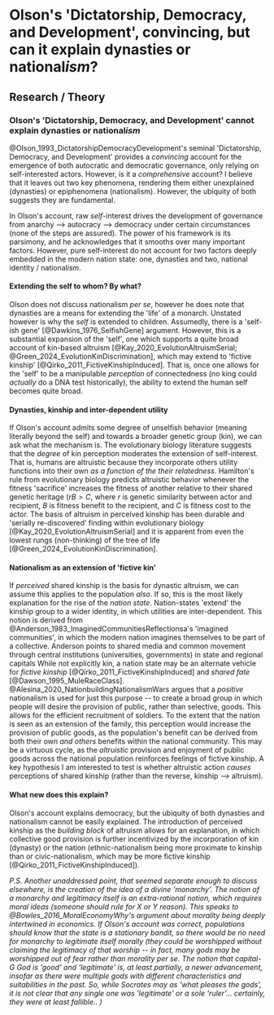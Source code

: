 # Olson's 'Dictatorship, Democracy, and Development', convincing, but can it explain dynasties or national*ism*?

##  Research / Theory

### Olson's 'Dictatorship, Democracy, and Development' cannot explain dynasties or national*ism*

@Olson_1993_DictatorshipDemocracyDevelopment's seminal 'Dictatorship, Democracy, and Development' provides a *convincing* account for the emergence of both autocratic and democratic governance, only relying on self-interested actors. However, is it a *comprehensive* account? I believe that it leaves out two key phenomena, rendering them either unexplained (dynasties) or epiphenomena (nationalism). However, the ubiquity of both suggests they are fundamental.

In Olson's account, raw *self*-interest drives the development of governance from anarchy --> autocracy --> democracy under certain circumstances (none of the steps are assured). The power of his framework is its parsimony, and he acknowledges that it smooths over many important factors. However, pure self-interest do not account for two factors deeply embedded in the modern nation state: one, dynasties and two, national identity / national*ism*. 

#### Extending the self to whom? By what?

Olson does not discuss nationalism *per se*, however he does note that dynasties are a means for extending the 'life' of a monarch. Unstated however is why the *self* is extended to children. Assumedly, there is a 'self-ish gene' [@Dawkins_1976_SelfishGene] argument. However, this is a substantial expansion of the 'self', one which supports a quite broad account of kin-based altruism [@Kay_2020_EvolutionAltruismSerial; @Green_2024_EvolutionKinDiscrimination], which may extend to 'fictive kinship' [@Qirko_2011_FictiveKinshipInduced]. That is, once one allows for the 'self' to be a manipulable *perception* of connectedness (no king could *actually* do a DNA test historically), the ability to extend the human self becomes quite broad. 

#### Dynasties, kinship and inter-dependent utility

If Olson's account admits some degree of unselfish behavior (meaning literally beyond the self) and towards a broader genetic group (kin), we can ask what the mechanism is. The evolutionary biology literature suggests that the *degree* of kin perception moderates the extension of self-interest. That is, humans are altruistic because they incorporate others utility functions into their own *as a function of the their relatedness*. Hamilton's rule from evolutionary biology predicts altruistic behavior whenever the fitness 'sacrifice' increases the fitness of another relative to their shared genetic heritage ($rB > C$, where  $r$ is genetic similarity between actor and recipient, $B$ is fitness benefit to the recipient, and $C$ is fitness cost to the actor. The basis of altruism in perceived kinship has been durable and 'serially re-discovered' finding within evolutionary biology [@Kay_2020_EvolutionAltruismSerial] and it is apparent from even the lowest rungs (non-thinking) of the tree of life [@Green_2024_EvolutionKinDiscrimination].  

#### Nationalism as an extension of 'fictive kin'

If *perceived* shared kinship is the basis for dynastic altruism, we can assume this applies to the population *also*. If so, this is the most likely explanation for the rise of the *nation state*. Nation-states 'extend' the kinship group to a wider identity, in which utilities are inter-dependent. This notion is derived from @Anderson_1983_ImaginedCommunitiesReflectionsa's 'imagined communities', in which the modern nation imagines themselves to be part of a collective. Anderson points to shared media and common movement through central institutions (universities, governments) in state and regional capitals While not explicitly kin, a nation state may be an alternate vehicle for *fictive kinship* [@Qirko_2011_FictiveKinshipInduced] and *shared fate* [@Dawson_1995_MuleRaceClass]. @Alesina_2020_NationbuildingNationalismWars argues that a *positive* nationalism is used for just this purpose -- to create a broad group in which people will desire the provision of public, rather than selective, goods. This allows for the efficient recruitment of soldiers. To the extent that the nation is seen as an extension of the family, this perception would increase the provision of public goods, as the population's benefit can be derived from both their own *and others* benefits within the national community. This may be a virtuous cycle, as the *altruistic* provision and enjoyment of public goods across the national population reinforces feelings of fictive kinship. A key hypothesis I am interested to test is whether altruistic action *causes* perceptions of shared kinship (rather than the reverse, kinship --> altruism). 

#### What new does this explain?

Olson's account explains democracy, but the ubiquity of both dynasties and nationalism cannot be easily explained. The introduction of perceived kinship as the *building block* of altruism allows for an explanation, in which collective good provision is further incentivized by the incorporation of kin (dynasty) or the nation (ethnic-nationalism being more proximate to kinship than or civic-nationalism, which may be more fictive kinship [@Qirko_2011_FictiveKinshipInduced]). 

*P.S. Another unaddressed point, that seemed separate enough to discuss elsewhere, is the creation of the idea of a divine 'monarchy'. The notion of a monarchy and legitimacy itself is an extra-rational notion, which requires moral ideas (someone should rule for X or Y reason). This speaks to @Bowles_2016_MoralEconomyWhy's argument about morality being deeply intertwined in economics. If Olson's account was correct, populations should know that the state is a stationary bandit, so there would be no need for monarchy to legitimate itself morally (they could be worshipped without claiming the legitimacy of that worship -- in fact, many gods may be worshipped out of fear rather than morality per se. The notion that capital-G God is 'good' and 'legitimate' is, at least partially, a newer advancement, insofar as there were multiple gods with different characteristics and suitabilities in the past. So, while Socrates may as 'what pleases the gods', it is not clear that any single one was 'legitimate' or a sole 'ruler'... certainly, they were at least fallible.. )*